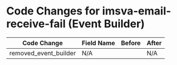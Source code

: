 # Code Changes for imsva-email-receive-fail (Event Builder)

| Code Change | Field Name | Before | After |
|-------------|------------|--------|-------|
| removed_event_builder | N/A |  | N/A |